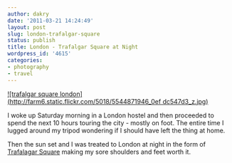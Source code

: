 ```yaml
---
author: dakry
date: '2011-03-21 14:24:49'
layout: post
slug: london-trafalgar-square
status: publish
title: London - Trafalgar Square at Night
wordpress_id: '4615'
categories:
- photography
- travel
---
```


[![trafalgar square london](http://farm6.static.flickr.com/5018/5544871946_0ef
dc547d3_z.jpg)](http://www.flickr.com/photos/zacharyz/5544871946/)

I woke up Saturday morning in a London hostel and then proceeded to spend the
next 10 hours touring the city - mostly on foot. The entire time I lugged
around my tripod wondering if I should have left the thing at home.

Then the sun set and I was treated to London at night in the form of
[Trafalagar Square](http://en.wikipedia.org/wiki/Trafalgar_Square) making my
sore shoulders and feet worth it.

